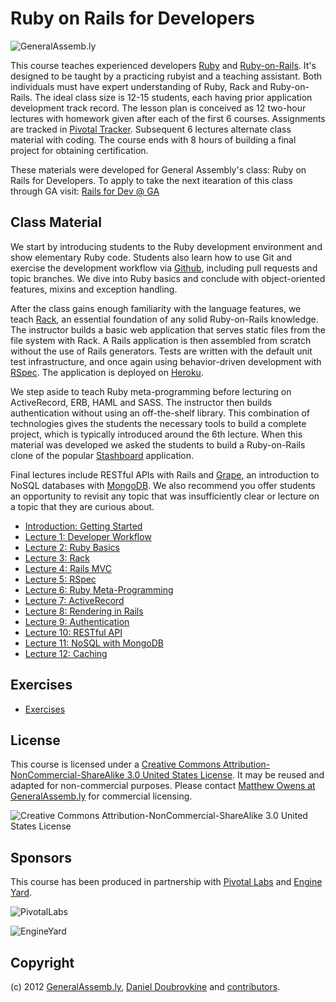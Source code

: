 Ruby on Rails for Developers
============================

![GeneralAssemb.ly](https://github.com/generalassembly/ga-ruby-on-rails-for-devs/raw/master/images/ga.png "GeneralAssemb.ly")

This course teaches experienced developers [Ruby](http://www.ruby-lang.org) and [Ruby-on-Rails](http://rubyonrails.org/). It's designed to be taught by a practicing rubyist and a teaching assistant. Both individuals must have expert understanding of Ruby, Rack and Ruby-on-Rails. The ideal class size is 12-15 students, each having prior application development track record. The lesson plan is conceived as 12 two-hour lectures with homework given after each of the first 6 courses. Assignments are tracked in [Pivotal Tracker](http://pivotaltracker.com). Subsequent 6 lectures alternate class material with coding. The course ends with 8 hours of building a final project for obtaining certification.

These materials were developed for General Assembly's class: Ruby on Rails for Developers. To apply to take the next itearation of this class through GA visit: [Rails for Dev @ GA](https://generalassemb.ly/ruby-on-rails-for-devs)


Class Material
--------------

We start by introducing students to the Ruby development environment and show elementary Ruby code. Students also learn how to use Git and exercise the development workflow via [Github](http://github.com), including pull requests and topic branches. We dive into Ruby basics and conclude with object-oriented features, mixins and exception handling.

After the class gains enough familiarity with the language features, we teach [Rack](http://rack.github.com/), an essential foundation of any solid Ruby-on-Rails knowledge. The instructor builds a basic web application that serves static files from the file system with Rack. A Rails application is then assembled from scratch without the use of Rails generators. Tests are written with the default unit test infrastructure, and once again using behavior-driven development with [RSpec](http://rspec.info/). The application is deployed on [Heroku](http://www.heroku.com/).

We step aside to teach Ruby meta-programming before lecturing on ActiveRecord, ERB, HAML and SASS. The instructor then builds authentication without using an off-the-shelf library. This combination of technologies gives the students the necessary tools to build a complete project, which is typically introduced around the 6th lecture. When this material was developed we asked the students to build a Ruby-on-Rails clone of the popular [Stashboard](http://www.stashboard.org/) application.

Final lectures include RESTful APIs with Rails and [Grape](https://github.com/intridea/grape), an introduction to NoSQL databases with [MongoDB](http://mongodb.org). We also recommend you offer students an opportunity to revisit any topic that was insufficiently clear or lecture on a topic that they are curious about.

* [Introduction: Getting Started](https://github.com/generalassembly/ga-ruby-on-rails-for-devs/blob/master/lectures/00-getting-started/README.md)
* [Lecture 1: Developer Workflow](https://github.com/generalassembly/ga-ruby-on-rails-for-devs/blob/master/lectures/01-developer-workflow/README.md)
* [Lecture 2: Ruby Basics](https://github.com/generalassembly/ga-ruby-on-rails-for-devs/blob/master/lectures/02-ruby-basics/README.md)
* [Lecture 3: Rack](https://github.com/generalassembly/ga-ruby-on-rails-for-devs/blob/master/lectures/03-rack/README.md)
* [Lecture 4: Rails MVC](https://github.com/generalassembly/ga-ruby-on-rails-for-devs/blob/master/lectures/04-rails-mvc/README.md)
* [Lecture 5: RSpec](https://github.com/generalassembly/ga-ruby-on-rails-for-devs/blob/master/lectures/05-rspec/README.md)
* [Lecture 6: Ruby Meta-Programming](https://github.com/generalassembly/ga-ruby-on-rails-for-devs/blob/master/lectures/06-ruby-meta-programming/README.md)
* [Lecture 7: ActiveRecord](https://github.com/generalassembly/ga-ruby-on-rails-for-devs/blob/master/lectures/07-active-record/README.md)
* [Lecture 8: Rendering in Rails](https://github.com/generalassembly/ga-ruby-on-rails-for-devs/blob/master/lectures/08-erb-haml-sass/README.md)
* [Lecture 9: Authentication](https://github.com/generalassembly/ga-ruby-on-rails-for-devs/blob/master/lectures/09-authentication/README.md)
* [Lecture 10: RESTful API](https://github.com/generalassembly/ga-ruby-on-rails-for-devs/blob/master/lectures/10-restful-api/README.md)
* [Lecture 11: NoSQL with MongoDB](https://github.com/generalassembly/ga-ruby-on-rails-for-devs/blob/master/lectures/11-nosql-with-mongodb/README.md)
* [Lecture 12: Caching](https://github.com/generalassembly/ga-ruby-on-rails-for-devs/blob/master/lectures/12-caching/README.md)

Exercises
---------

* [Exercises](https://github.com/generalassembly/ga-ruby-on-rails-for-devs/tree/master/class)

License
-------

This course is licensed under a [Creative Commons Attribution-NonCommercial-ShareAlike 3.0 United States License](http://creativecommons.org/licenses/by-nc-sa/3.0/us/). It may be reused and adapted for non-commercial purposes. Please contact [Matthew Owens at GeneralAssemb.ly](mailto:mowens@generalassemb.ly) for commercial licensing.

![Creative Commons Attribution-NonCommercial-ShareAlike 3.0 United States License](http://i.creativecommons.org/l/by-nc-sa/3.0/us/88x31.png "Creative Commons Attribution-NonCommercial-ShareAlike 3.0 United States License")

Sponsors
--------

This course has been produced in partnership with [Pivotal Labs](http://pivotallabs.com/) and [Engine Yard](http://www.engineyard.com/).

![PivotalLabs](https://github.com/generalassembly/ga-ruby-on-rails-for-devs/raw/master/images/pivotal-labs.png "PivotalLabs")

![EngineYard](https://github.com/generalassembly/ga-ruby-on-rails-for-devs/raw/master/images/engine-yard.png "EngineYard")

Copyright
---------

(c) 2012 [GeneralAssemb.ly](https://generalassemb.ly/ga-ruby-on-rails-for-devs), [Daniel Doubrovkine](http://github.com/dblock) and [contributors](https://github.com/generalassembly/ga-ruby-on-rails-for-devs/blob/master/CONTRIBUTORS.md).

